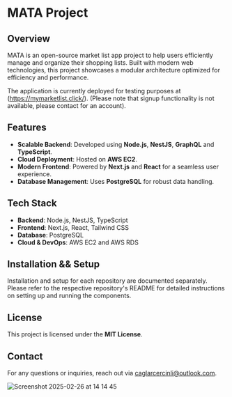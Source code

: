 # MATA Project

## Overview
MATA is an open-source market list app project to help users efficiently manage and organize their shopping lists. Built with modern web technologies, this project showcases a modular architecture optimized for efficiency and performance.

The application is currently deployed for testing purposes at (https://mymarketlist.click/). (Please note that signup functionality is not available, please contact for an account).

## Features
- **Scalable Backend**: Developed using **Node.js**, **NestJS**, **GraphQL** and **TypeScript**.
- **Cloud Deployment**: Hosted on **AWS EC2**.
- **Modern Frontend**: Powered by **Next.js** and **React** for a seamless user experience.
- **Database Management**: Uses **PostgreSQL** for robust data handling.

## Tech Stack
- **Backend**: Node.js, NestJS, TypeScript
- **Frontend**: Next.js, React, Tailwind CSS
- **Database**: PostgreSQL
- **Cloud & DevOps**: AWS EC2 and AWS RDS

## Installation && Setup

Installation and setup for each repository are documented separately. Please refer to the respective repository's README for detailed instructions on setting up and running the components.

## License
This project is licensed under the **MIT License**.

## Contact
For any questions or inquiries, reach out via caglarcercinli@outlook.com.

![Screenshot 2025-02-26 at 14 14 45](https://github.com/user-attachments/assets/d1c4275a-78d9-4577-8483-cd226b3982db)
